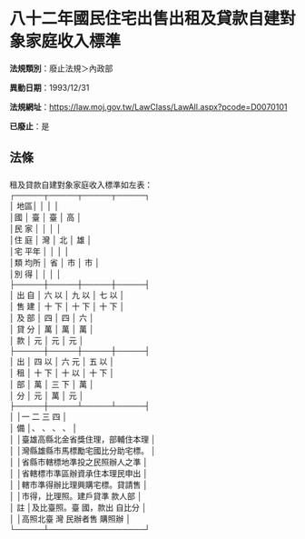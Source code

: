 # 八十二年國民住宅出售出租及貸款自建對象家庭收入標準

**法規類別**：廢止法規＞內政部

**異動日期**：1993/12/31  

**法規網址**：https://law.moj.gov.tw/LawClass/LawAll.aspx?pcode=D0070101

**已廢止**：是



## 法條
##### 
租及貸款自建對象家庭收入標準如左表：  
┌─────┬─────┬─────┬─────┐  
│      地區│          │          │          │  
│國        │    臺    │    臺    │    高    │  
│民  家    │          │          │          │  
│住  庭    │    灣    │    北    │    雄    │  
│宅  平年  │          │          │          │  
│類  均所  │    省    │    市    │    市    │  
│別    得  │          │          │          │  
├─────┼─────┼─────┼─────┤  
│  出  自  │  六  以  │  九  以  │  七  以  │  
│  售  建  │  十  下  │  十  下  │  十  下  │  
│  及  部  │  四      │  四      │  六      │  
│  貸  分  │  萬      │  萬      │  萬      │  
│  款      │  元      │  元      │  元      │  
├─────┼─────┼─────┼─────┤  
│    出    │  四  以  │  六  元  │  五  以  │  
│    租    │  十  下  │  十  以  │  十  下  │  
│    部    │  萬      │  三  下  │  萬      │  
│    分    │  元      │  萬      │  元      │  
├─────┼─────┴─────┴─────┤  
│          │一        二  三        四        │  
│    備    │、        、  、        、        │  
│          │臺雄高縣北金省獎住理，部輔住本理  │  
│          │灣縣雄縣市馬標勵宅國比分助宅標。  │  
│          │省縣市轄標地準投之民照辦人之準    │  
│          │省轄標市準區辦資承住本理民申出    │  
│          │轄市準得辦比理興購宅標。貸請售    │  
│          │市得，比理照。建戶貸準  款人部    │  
│    註    │及比臺照。臺  國，款出  自比分    │  
│          │高照北臺  灣  民辦者售  購照辦    │  
└─────┴─────────────────┘  



